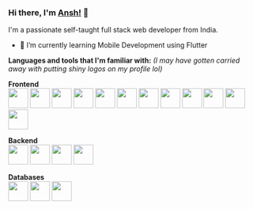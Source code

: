 ### Hi there, I'm [Ansh!](https://ansh-les.github.io) 👋

I'm a passionate self-taught full stack web developer from India.

- 🌱 I’m currently learning Mobile Development using Flutter

**Languages and tools that I'm familiar with:** _(I may have gotten carried away with putting shiny logos on my profile lol)_
<br />

**Frontend**<br />
<img height="40" src="https://cdn.svgporn.com/logos/html-5.svg">
<img height="40" src="https://cdn.svgporn.com/logos/css-3.svg">
<img height="40" src="https://cdn.svgporn.com/logos/javascript.svg">
<img height="40" src="https://cdn.svgporn.com/logos/typescript-icon.svg">
<img height="40" src="https://cdn.svgporn.com/logos/react.svg">
<img height="40" src="https://cdn.svgporn.com/logos/material-ui.svg">
<img height="40" src="https://cdn.svgporn.com/logos/nextjs.svg">
<img height="40" src="https://cdn.svgporn.com/logos/vue.svg">
<img height="40" src="https://cdn.svgporn.com/logos/vuetifyjs.svg">
<img height="40" src="https://cdn.svgporn.com/logos/nuxt-icon.svg">
<img height="40" src="https://cdn.svgporn.com/logos/bootstrap.svg">
<img height="40" src="https://cdn.svgporn.com/logos/tailwindcss-icon.svg">

**Backend**<br />
<img height="40" src="https://cdn.svgporn.com/logos/python.svg">
<img height="40" src="https://cdn.svgporn.com/logos/django.svg">
<img height="40" src="https://miro.medium.com/max/599/1*uHzooF1EtgcKn9_XiSST4w.png">
<img height="40" src="https://cdn.svgporn.com/logos/graphql.svg">

**Databases**<br />
<img height="40" src="https://cdn.svgporn.com/logos/postgresql.svg">
<img height="40" src="https://cdn.svgporn.com/logos/neo4j.svg">
<img height="40" src="https://cdn.svgporn.com/logos/mongodb.svg">



